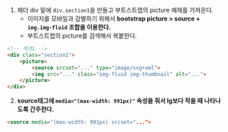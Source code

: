 1. 헤더 div 밑에 `div.section1`을 만들고 부트스트랩의 picture 예제를 가져온다.
    - 이미지를 모바일과 감별하기 위해서 **bootstrap picture > source + `img.img-fluid` 조합을 이용한다.**
    - 부트스트랩의 picture를 검색해서 복붙한다.

```html
<!-- 섹션1 -->
<div class="section1">
    <picture>
        <source srcset="..." type="image/svg+xml">
        <img src="..." class="img-fluid img-thumbnail" alt="...">
    </picture>
</div>
```

2. **source태그에 `media="(max-width: 991px)"` 속성을 줘서 lg보다 작을 때 나타나도록 간주한다.**
```html
<source media="(max-width: 991px) srcset="...">
```
